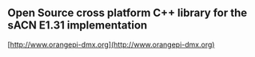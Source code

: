 ## Open Source cross platform C++ library for the sACN E1.31 implementation

[http://www.orangepi-dmx.org](http://www.orangepi-dmx.org)

